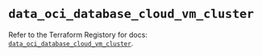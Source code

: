 # `data_oci_database_cloud_vm_cluster`

Refer to the Terraform Registory for docs: [`data_oci_database_cloud_vm_cluster`](https://registry.terraform.io/providers/oracle/oci/6.18.0/docs/data-sources/database_cloud_vm_cluster).
